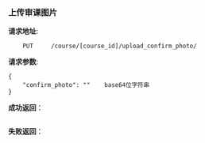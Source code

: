 ###  上传审课图片

**请求地址**:
```
    PUT     /course/[course_id]/upload_confirm_photo/
```

**请求参数**:
```
{
    "confirm_photo": ""    base64位字符串
}
```

**成功返回**：
```

```

**失败返回**：
```

```